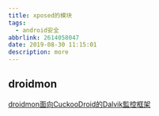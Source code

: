 ```yaml
---
title: xposed的模块
tags:
  - android安全
abbrlink: 2614058047
date: 2019-08-30 11:15:01
description: more
---
```


## droidmon
[droidmon面向CuckooDroid的Dalvik監控框架](https://blog.csdn.net/earbao/article/details/100089907)  
